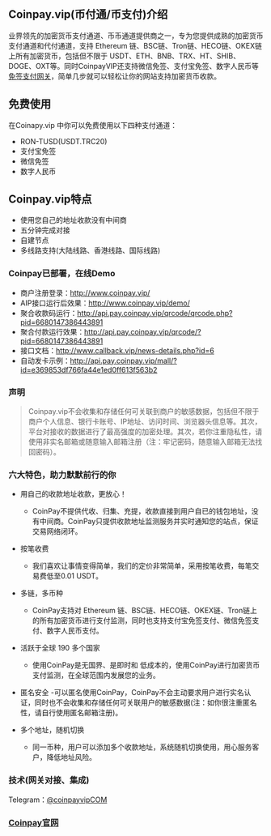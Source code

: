 ## Coinpay.vip(币付通/币支付)介绍
业界领先的加密货币支付通道、币币通道提供商之一，专为您提供成熟的加密货币支付通道和代付通道，支持 Ethereum 链、BSC链、Tron链、HECO链、OKEX链 上所有加密货币，包括但不限于 USDT、ETH、BNB、TRX、HT、SHIB、DOGE、OXT等。同时CoinpayVIP还支持微信免签、支付宝免签、数字人民币等[免签支付网关](https://github.com/CoinPayVIP/CoinpayVip_CNY)，简单几步就可以轻松让你的网站支持加密货币收款。

## 免费使用
在Coinapy.vip 中你可以免费使用以下四种支付通道：
- RON-TUSD(USDT.TRC20)
- 支付宝免签
- 微信免签
- 数字人民币

## Coinpay.vip特点
- 使用您自己的地址收款没有中间商
- 五分钟完成对接
- 自建节点
- 多线路支持(大陆线路、香港线路、国际线路)
### Coinpay已部署，在线Demo
- 商户注册登录：http://www.coinpay.vip/
- AIP接口运行后效果：http://www.coinpay.vip/demo/
- 聚合收款码运行：http://api.pay.coinpay.vip/qrcode/qrcode.php?pid=6680147386443891
- 聚合付款运行效果：http://api.pay.coinpay.vip/qrcode/?pid=6680147386443891
- 接口文档：http://www.callback.vip/news-details.php?id=6
- 自动发卡示例：http://api.pay.coinpay.vip/mall/?id=e369853df766fa44e1ed0ff613f563b2

### 声明
> Coinpay.vip不会收集和存储任何可关联到商户的敏感数据，包括但不限于商户个人信息、银行卡账号、IP地址、访问时间、浏览器头信息等。其次，平台对接收的数据进行了最高强度的加密处理。其次，若你注重隐私性，请使用非实名邮箱或随意输入邮箱注册（注：牢记密码，随意输入邮箱无法找回密码）。

### 六大特色，助力默默前行的你
- 用自己的收款地址收款，更放心！
    - CoinPay不提供代收、归集、充提，收款直接到用户自已的钱包地址，没有中间商。CoinPay只提供收款地址监测服务并实时通知您的站点，保证交易网络闭环。

- 按笔收费
    - 我们喜欢让事情变得简单，我们的定价非常简单，采用按笔收费，每笔交易费低至0.01 USDT。

- 多链，多币种
    - CoinPay支持对 Ethereum 链、BSC链、HECO链、OKEX链、Tron链上的所有加密货币进行支付监测，同时也支持支付宝免签支付、微信免签支付、数字人民币支付。

- 活跃于全球 190 多个国家
    - 使用CoinPay是无国界、是即时和 低成本的，使用CoinPay进行加密货币支付监测，在全球范围内发展您的业务。

- 匿名安全
    -可以匿名使用CoinPay，CoinPay不会主动要求用户进行实名认证，同时也不会收集和存储任何可关联用户的敏感数据(注：如你很注重匿名性，请自行使用匿名邮箱注册)。

- 多个地址，随机切换
    - 同一币种，用户可以添加多个收款地址，系统随机切换使用，用心服务客户，降低地址风险。

### 技术(网关对接、集成)
Telegram：[@coinpayvipCOM](https://t.me/coinpayvipCOM)

### [Coinpay官网](http://www.coinpay.vip/)
